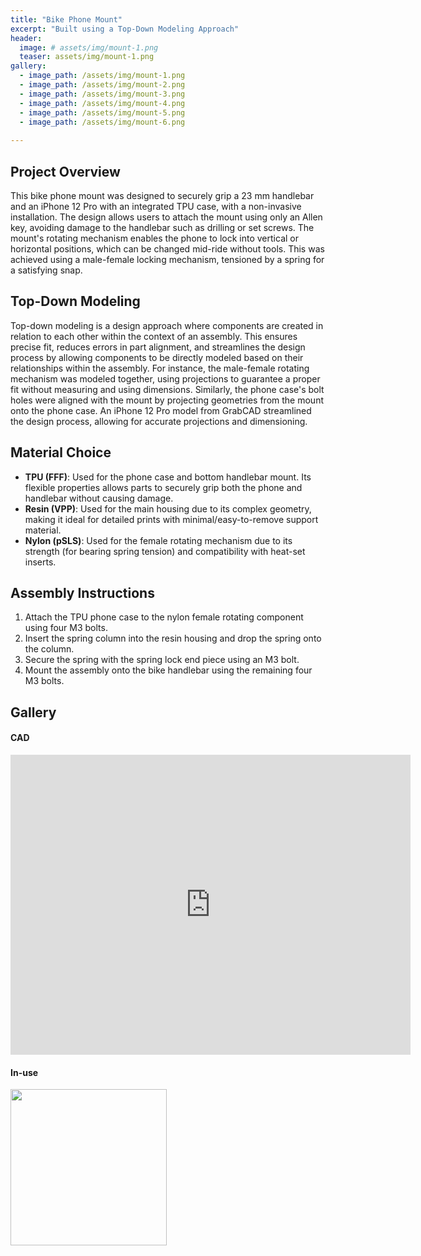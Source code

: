 ```yaml
---
title: "Bike Phone Mount"
excerpt: "Built using a Top-Down Modeling Approach"
header:
  image: # assets/img/mount-1.png
  teaser: assets/img/mount-1.png
gallery: 
  - image_path: /assets/img/mount-1.png
  - image_path: /assets/img/mount-2.png
  - image_path: /assets/img/mount-3.png
  - image_path: /assets/img/mount-4.png
  - image_path: /assets/img/mount-5.png
  - image_path: /assets/img/mount-6.png
   
---
```


## Project Overview

This bike phone mount was designed to securely grip a 23 mm handlebar and an iPhone 12 Pro with an integrated TPU case, with a non-invasive installation. The design allows users to attach the mount using only an Allen key, avoiding damage to the handlebar such as drilling or set screws. The mount's rotating mechanism enables the phone to lock into vertical or horizontal positions, which can be changed mid-ride without tools. This was achieved using a male-female locking mechanism, tensioned by a spring for a satisfying snap.

## Top-Down Modeling

Top-down modeling is a design approach where components are created in relation to each other within the context of an assembly. This ensures precise fit, reduces errors in part alignment, and streamlines the design process by allowing components to be directly modeled based on their relationships within the assembly. For instance, the male-female rotating mechanism was modeled together, using projections to guarantee a proper fit without measuring and using dimensions. Similarly, the phone case's bolt holes were aligned with the mount by projecting geometries from the mount onto the phone case. An iPhone 12 Pro model from GrabCAD streamlined the design process, allowing for accurate projections and dimensioning.

## Material Choice

- **TPU (FFF)**: Used for the phone case and bottom handlebar mount. Its flexible properties allows parts to securely grip both the phone and handlebar without causing damage.
- **Resin (VPP)**: Used for the main housing due to its complex geometry, making it ideal for detailed prints with minimal/easy-to-remove support material.
- **Nylon (pSLS)**: Used for the female rotating mechanism due to its strength (for bearing spring tension) and compatibility with heat-set inserts.

## Assembly Instructions

1. Attach the TPU phone case to the nylon female rotating component using four M3 bolts.
2. Insert the spring column into the resin housing and drop the spring onto the column.
3. Secure the spring with the spring lock end piece using an M3 bolt.
4. Mount the assembly onto the bike handlebar using the remaining four M3 bolts.

## Gallery

#### CAD

<iframe src="https://vanderbilt643.autodesk360.com/shares/public/SH286ddQT78850c0d8a45becb84638a70c26?mode=embed" width="640" height="480" allowfullscreen="true" webkitallowfullscreen="true" mozallowfullscreen="true"  frameborder="0"></iframe>

#### In-use

<img src="/assets/img/mount.gif" width="250"/>




